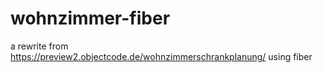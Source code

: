 # wohnzimmer-fiber
a rewrite from https://preview2.objectcode.de/wohnzimmerschrankplanung/ using fiber
